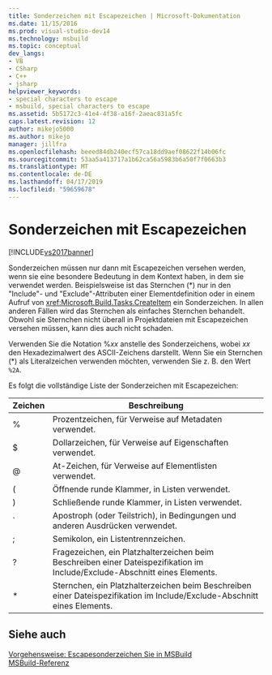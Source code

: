 ```yaml
---
title: Sonderzeichen mit Escapezeichen | Microsoft-Dokumentation
ms.date: 11/15/2016
ms.prod: visual-studio-dev14
ms.technology: msbuild
ms.topic: conceptual
dev_langs:
- VB
- CSharp
- C++
- jsharp
helpviewer_keywords:
- special characters to escape
- msbuild, special characters to escape
ms.assetid: 5b5172c3-41e4-4f38-a16f-2aeac831a5fc
caps.latest.revision: 12
author: mikejo5000
ms.author: mikejo
manager: jillfra
ms.openlocfilehash: beeed84db240ecf57ca18dd9aef08622f14b06fc
ms.sourcegitcommit: 53aa5a413717a1b62ca56a5983b6a50f7f0663b3
ms.translationtype: MT
ms.contentlocale: de-DE
ms.lasthandoff: 04/17/2019
ms.locfileid: "59659678"
---
```

# <a name="special-characters-to-escape"></a>Sonderzeichen mit Escapezeichen
[!INCLUDE[vs2017banner](../includes/vs2017banner.md)]

Sonderzeichen müssen nur dann mit Escapezeichen versehen werden, wenn sie eine besondere Bedeutung in dem Kontext haben, in dem sie verwendet werden. Beispielsweise ist das Sternchen (*) nur in den "Include"- und "Exclude"-Attributen einer Elementdefinition oder in einem Aufruf von <xref:Microsoft.Build.Tasks.CreateItem> ein Sonderzeichen. In allen anderen Fällen wird das Sternchen als einfaches Sternchen behandelt. Obwohl sie Sternchen nicht überall in Projektdateien mit Escapezeichen versehen müssen, kann dies auch nicht schaden.  
  
 Verwenden Sie die Notation %*xx* anstelle des Sonderzeichens, wobei *xx* den Hexadezimalwert des ASCII-Zeichens darstellt. Wenn Sie ein Sternchen (*) als Literalzeichen verwenden möchten, verwenden Sie z. B. den Wert `%2A`.  
  
 Es folgt die vollständige Liste der Sonderzeichen mit Escapezeichen:  
  
|Zeichen|Beschreibung|  
|---------------|-----------------|  
|%|Prozentzeichen, für Verweise auf Metadaten verwendet.|  
|$|Dollarzeichen, für Verweise auf Eigenschaften verwendet.|  
|@|At-Zeichen, für Verweise auf Elementlisten verwendet.|  
|(|Öffnende runde Klammer, in Listen verwendet.|  
|)|Schließende runde Klammer, in Listen verwendet.|  
|`|Apostroph (oder Teilstrich), in Bedingungen und anderen Ausdrücken verwendet.|  
|;|Semikolon, ein Listentrennzeichen.|  
|?|Fragezeichen, ein Platzhalterzeichen beim Beschreiben einer Dateispezifikation im Include/Exclude-Abschnitt eines Elements.|  
|*|Sternchen, ein Platzhalterzeichen beim Beschreiben einer Dateispezifikation im Include/Exclude-Abschnitt eines Elements.|  
  
## <a name="see-also"></a>Siehe auch  
 [Vorgehensweise: Escapesonderzeichen Sie in MSBuild](../msbuild/how-to-escape-special-characters-in-msbuild.md)   
 [MSBuild-Referenz](../msbuild/msbuild-reference.md)
